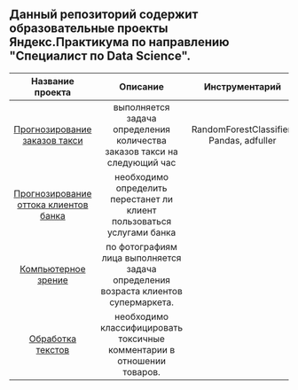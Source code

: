 ## Данный репозиторий содержит образовательные проекты Яндекс.Практикума по направлению "Специалист по Data Science".
| Название проекта | Описание | Инструментарий |
| :---------------: | :--------: | :--------------: |
| [Прогнозирование заказов такси](https://github.com/UrmatDzhunkeev/yandex_practicum/tree/master/time_series) | выполняется задача определения количества заказов такси на следующий час | RandomForestClassifier, Pandas, adfuller |
| [Прогнозирование оттока клиентов банка](https://github.com/UrmatDzhunkeev/yandex_practicum/tree/master/bank_customer_churn) | необходимо определить перестанет ли клиент пользоваться услугами банка |  |
| [Компьютерное зрение](https://github.com/UrmatDzhunkeev/yandex_practicum/tree/master/face_recognition) | по фотографиям лица выполняется задача определения возраста клиентов супермаркета. |  |
| [Обработка текстов](https://github.com/UrmatDzhunkeev/yandex_practicum/tree/master/natural_language_processing) | необходимо классифицировать токсичные комментарии в отношении товаров. |  |
